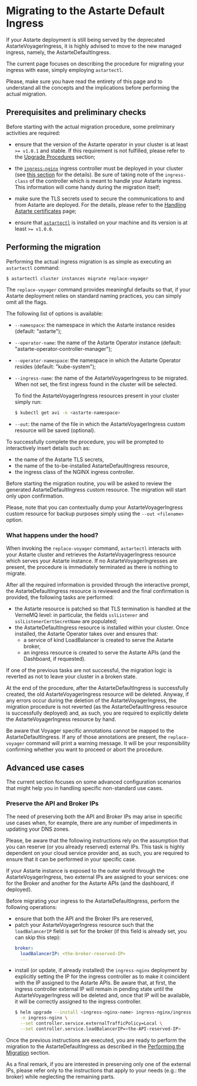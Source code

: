 # Migrating to the Astarte Default Ingress

If your Astarte deployment is still being served by the deprecated AstarteVoyagerIngress, it is
highly advised to move to the new managed ingress, namely, the AstarteDefaultIngress.

The current page focuses on describing the procedure for migrating your ingress with ease, simply
employing `astartectl`.

Please, make sure you have read the entirety of this page and to understand all the concepts and the
implications before performing the actual migration.

## Prerequisites and preliminary checks

Before starting with the actual migration procedure, some preliminary activities are required:

- ensure that the version of the Astarte operator in your cluster is at least `>= v1.0.1` and
  stable. If this requirement is not fulfilled, please refer to the [Upgrade
  Procedures](000-upgrade_index.html) section;

- the [`ingress-nginx`](https://kubernetes.github.io/ingress-nginx/) ingress controller must be
  deployed in your cluster (see [this section](020-prerequisites.html#nginx) for the details).
  Be sure of taking note of the `ingress-class` of the controller which is meant to handle your
  Astarte ingress. This information will come handy during the migration itself;

- make sure the TLS secrets used to secure the communications to and from Astarte are deployed. For
  the details, please refer to the [Handling Astarte certificates](050-handling_certificates.html)
  page;

- ensure that [`astartectl`](https://github.com/astarte-platform/astartectl) is installed on your
  machine and its version is at least `>= v1.0.0`.

## Performing the migration

Performing the actual ingress migration is as simple as executing an `astartectl` command:

```bash
$ astartectl cluster instances migrate replace-voyager
```

The `replace-voyager` command provides meaningful defaults so that, if your Astarte deployment
relies on standard naming practices, you can simply omit all the flags.

The following list of options is available:
- `--namespace`: the namespace in which the Astarte instance resides (default: "astarte");
- `--operator-name`: the name of the Astarte Operator instance (default:
  "astarte-operator-controller-manager");
- `--operator-namespace`: the namespace in which the Astarte Operator resides (default:
  "kube-system");
- `--ingress-name`: the name of the AstarteVoyagerIngress to be migrated. When not set, the first
  ingress found in the cluster will be selected.

  To find the AstarteVoyagerIngress resources present in your cluster simply run:
  ```bash
  $ kubectl get avi -n <astarte-namespace>
  ```
- `--out`: the name of the file in which the AstarteVoyagerIngress custom resource will be saved
  (optional).

To successfully complete the procedure, you will be prompted to interactively insert details such
as:
- the name of the Astarte TLS secrets,
- the name of the to-be-installed AstarteDefaultIngress resource,
- the ingress class of the NGINX ingress controller.

Before starting the migration routine, you will be asked to review the generated
AstarteDefaultIngress custom resource. The migration will start only upon confirmation.

Please, note that you can contextually dump your AstarteVoyagerIngress custom resource for backup
purposes simply using the `--out <filename>` option.

### What happens under the hood?

When invoking the `replace-voyager` command, `astartectl` interacts with your Astarte cluster and
retrieves the AstarteVoyagerIngress resource which serves your Astarte instance. If no
AstarteVoyagerIngresses are present, the procedure is immediately terminated as there is nothing to
migrate.

After all the required information is provided through the interactive prompt, the
AstarteDefaultIngress resource is reviewed and the final confirmation is provided, the following
tasks are performed:
- the Astarte resource is patched so that TLS termination is handled at the VerneMQ level: in
particular, the fields `sslListener` and `sslListenerCertSecretName` are populated;
- the AstarteDefaultIngress resource is installed within your cluster. Once installed, the Astarte
Operator takes over and ensures that:
  - a service of kind LoadBalancer is created to serve the Astarte broker,
  - an ingress resource is created to serve the Astarte APIs (and the Dashboard, if requested).

If one of the previous tasks are not successful, the migration logic is reverted as not to leave
your cluster in a broken state.

At the end of the procedure, after the AstarteDefaultIngress is successfully created, the old
AstarteVoyagerIngress resource will be deleted. Anyway, if any errors occur during the deletion of
the AstarteVoyagerIngress, the migration procedure is not reverted (as the AstarteDefaultIngress
resource is successfully deployed) and, as such, you are required to explicitly delete the
AstarteVoyagerIngress resource by hand.

Be aware that Voyager specific annotations cannot be mapped to the AstarteDefaultIngress. If any of
those annotations are present, the `replace-voyager` command will print a warning message. It will
be your responsibility confirming whether you want to proceed or abort the procedure.

## Advanced use cases

The current section focuses on some advanced configuration scenarios that might help you in handling
specific non-standard use cases.

### Preserve the API and Broker IPs

The need of preserving both the API and Broker IPs may arise in specific use cases when, for
example, there are any number of impediments in updating your DNS zones.

Please, be aware that the following instructions rely on the assumption that you can reserve (or you
already reserved) external IPs. This task is highly dependent on your cloud service provider and, as
such, you are required to ensure that it can be performed in your specific case.

If your Astarte instance is exposed to the outer world through the AstarteVoyagerIngress, two
external IPs are assigned to your services: one for the Broker and another for the Astarte APIs (and
the dashboard, if deployed).

Before migrating your ingress to the AstarteDefaultIngress, perform the following operations:
- ensure that both the API and the Broker IPs are reserved,
- patch your AstarteVoyagerIngress resource such that the `loadBalancerIP` field is set for the
  broker (if this field is already set, you can skip this step):
  ```yaml
  broker:
    loadBalancerIP: <the-broker-reserved-IP>
    ...
  ```
- install (or update, if already installed) the `ingress-nginx` deployment by explicitly setting the
  IP for the ingress controller as to make it coincident with the IP assigned to the Astarte APIs.
  Be aware that, at first, the ingress controller external IP will remain in pending state until the
  AstarteVoyagerIngress will be deleted and, once that IP will be available, it will be correctly
  assigned to the ingress controller.
  ```bash
  $ helm upgrade --install <ingress-nginx-name> ingress-nginx/ingress-nginx \
    -n ingress-nginx \
    --set controller.service.externalTrafficPolicy=Local \
    --set controller.service.loadBalancerIP=<the-API-reserved-IP>
  ```

Once the previous instructions are executed, you are ready to perform the migration to the
AstarteDefaultIngress as described in the [Performing the Migration](#performing-the-migration)
section.

As a final remark, if you are interested in preserving only one of the external IPs, please refer
only to the instructions that apply to your needs (e.g.: the broker) while neglecting the remaining
parts.
